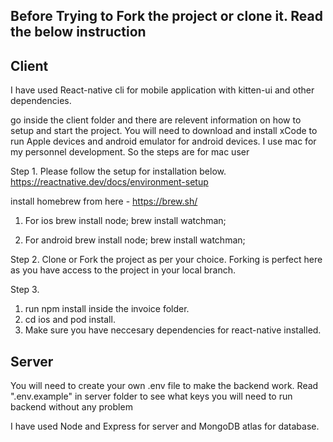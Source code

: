 ## Before Trying to Fork the project or clone it. Read the below instruction

## Client

I have used React-native cli for mobile application with kitten-ui and other dependencies.

go inside the client folder and there are relevent information on how to setup and start the project. You will need to download and install xCode to run Apple devices and android emulator for android devices. I use mac for my personnel development. So the steps are for mac user

Step 1.
Please follow the setup for installation below. https://reactnative.dev/docs/environment-setup

install homebrew from here - https://brew.sh/

1. For ios
   brew install node;
   brew install watchman;

2. For android
   brew install node;
   brew install watchman;

Step 2.
Clone or Fork the project as per your choice. Forking is perfect here as you have access to the project in your local branch.

Step 3.

1. run npm install inside the invoice folder.
2. cd ios and pod install.
3. Make sure you have neccesary dependencies for react-native installed.

## Server

You will need to create your own .env file to make the backend work. Read ".env.example" in server folder to see what keys you will need to run backend without any problem

I have used Node and Express for server and MongoDB atlas for database.
